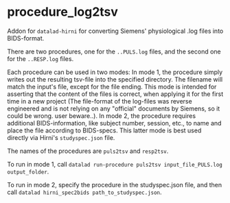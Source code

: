 # procedure_log2tsv
Addon for `datalad-hirni` for converting Siemens' physiological .log files into BIDS-format. 

There are two procedures, one for the `..PULS.log` files, and the second one for the `..RESP.log` files. 

Each procedure can be used in two modes:
In mode 1, the procedure simply writes out the resulting tsv-file into the specified directory. The filename will match the input's file, except for the file ending. This mode is intended for asserting that the content of the files is correct, when applying it for the first time in a new project (The file-format of the log-files was reverse engineered and is not relying on any "official" documents by Siemens, so it could be wrong. user beware..).
In mode 2, the procedure requires additional BIDS-information, like subject number, session, etc., to name and place the file according to BIDS-specs. This latter mode is best used directly via Hirni's `studyspec.json` file. 

The names of the procedures are `puls2tsv` and `resp2tsv`. 

To run in mode 1, call `datalad run-procedure puls2tsv input_file_PULS.log output_folder`.

To run in mode 2, specify the procedure in the studyspec.json file, and then call `datalad hirni_spec2bids path_to_studyspec.json`. 

